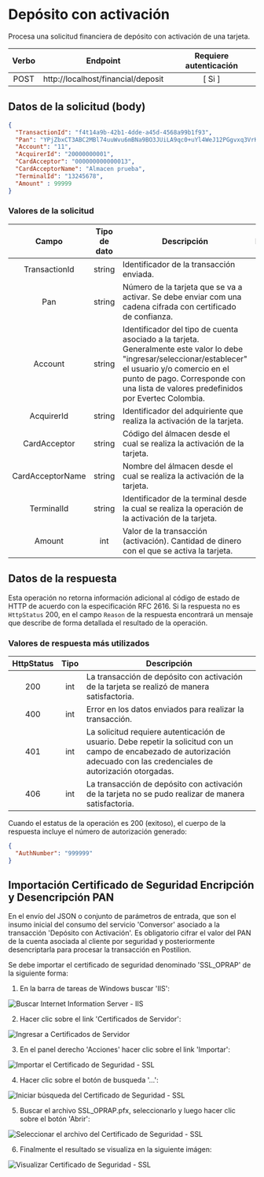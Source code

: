 # Depósito con activación

Procesa una solicitud financiera de depósito con activación de una tarjeta.

| Verbo | Endpoint                                      | Requiere autenticación |
| :---: | --------------------------------------------- | :--------------------: |
| POST  | http://localhost/financial/deposit            |          [ Si ]        |


## Datos de la solicitud (body)

```json
{
  "TransactionId": "f4t14a9b-42b1-4dde-a45d-4568a99b1f93",
  "Pan": "YPjZbxCT3ABC2MBl74uuWvu6mBNa9BO3JUiLA9qc0+uYl4WeJ12PGgvxq3VrKVq3vRE5M0HjRNyDUKuv3+boXk1AvjLLXgB1nF1bGeZOg+ASx0euXajFE/4Kwg2bHF1QmlVakn6vZzDBanptkXIzAU9CrnCoEnrtuUgZmCwasiY=",
  "Account": "11",
  "AcquirerId": "20000000001",
  "CardAcceptor": "000000000000013",
  "CardAcceptorName": "Almacen prueba",
  "TerminalId": "13245678",
  "Amount" : 99999
}
```

### Valores de la solicitud

Campo | Tipo de dato| Descripción | Requerido
:---: | :----------:| ----------- | :-------:
TransactionId | string |Identificador de la transacción enviada.| [Si]
Pan | string | Número de la tarjeta que se va a activar. Se debe enviar com una cadena cifrada con certificado de confianza. | [ Si ]
Account | string | Identificador del tipo de cuenta asociado a la tarjeta. Generalmente este valor lo debe "ingresar/seleccionar/establecer" el usuario y/o comercio en el punto de pago. Corresponde con una lista de valores predefinidos por Evertec Colombia. | [ Si ]
AcquirerId | string | Identificador del adquiriente que realiza la activación de la tarjeta. | [ Si ]
CardAcceptor | string | Código del álmacen desde el cual se realiza la activación de la tarjeta. | [ Si ]
CardAcceptorName | string | Nombre del álmacen desde el cual se realiza la activación de la tarjeta. | [ Si ]
TerminalId | string | Identificador de la terminal desde la cual se realiza la operación de la activación de la tarjeta. | [ Si ]
Amount | int | Valor de la transacción (activación). Cantidad de dinero con el que se activa la tarjeta. | [ Si ] 

## Datos de la respuesta
Esta operación no retorna información adicional al código de estado de HTTP de acuerdo con la especificación RFC 2616. Si la respuesta no es `HttpStatus` 200, en el campo `Reason` de la respuesta encontrará un mensaje que describe de forma detallada el resultado de la operación.

### Valores de respuesta más utilizados

HttpStatus | Tipo | Descripción
:---: | :--------: | ------------
200 | int | La transacción de depósito con activación de la tarjeta se realizó de manera satisfactoria.
400 | int | Error en los datos enviados para realizar la transacción.
401 | int | La solicitud requiere autenticación de usuario. Debe repetir la solicitud con un campo de encabezado de autorización adecuado con las credenciales de autorización otorgadas.
406 | int | La transacción de depósito con activación de la tarjeta no se pudo realizar de manera satisfactoria.

Cuando el estatus de la operación es 200 (exitoso), el cuerpo de la respuesta incluye el número de autorización generado:

```json
{
  "AuthNumber": "999999"
}
```

## Importación Certificado de Seguridad Encripción y Desencripción PAN

En el envío del JSON o conjunto de parámetros de entrada, que son el insumo inicial del consumo del servicio 'Conversor' asociado a la transacción 'Depósito con Activación'. Es obligatorio cifrar el valor del PAN de la cuenta asociada al cliente por seguridad y posteriormente desencriptarla para procesar la transacción en Postilion.

Se debe importar el certificado de seguridad denominado 'SSL_OPRAP' de la siguiente forma:


1. En la barra de tareas de Windows buscar 'IIS':

![Buscar Internet Information Server - IIS](SSL_FIND_IIS.png)

2. Hacer clic sobre el link 'Certificados de Servidor':

![Ingresar a Certificados de Servidor](SSL_FIND_IIS2.png)

3. En el panel derecho 'Acciones' hacer clic sobre el link 'Importar':

![Importar el Certificado de Seguridad - SSL](SSL_FIND_IIS3.png)

4. Hacer clic sobre el botón de busqueda '...':

![Iniciar búsqueda del Certificado de Seguridad - SSL](SSL_FIND_IIS4.png)

5. Buscar el archivo SSL_OPRAP.pfx, seleccionarlo y luego hacer clic sobre el botón 'Abrir':

![Seleccionar el archivo del Certificado de Seguridad - SSL](SSL_FIND_IIS5.png)

6. Finalmente el resultado se visualiza en la siguiente imágen:

![Visualizar Certificado de Seguridad - SSL](SSL_FIND_IIS6.png)





